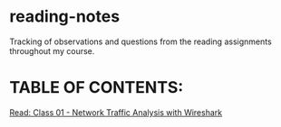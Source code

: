 # reading-notes
Tracking of observations and questions from the reading assignments throughout my course.

# TABLE OF CONTENTS:

[Read: Class 01 - Network Traffic Analysis with Wireshark](https://github.com/itzvenom/reading-notes/wiki/Read:-Class-01---Network-Traffic-Analysis-with-Wireshark)
